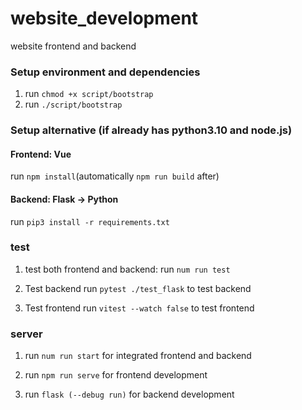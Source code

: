 # website_development
website frontend and backend

### Setup environment and dependencies
1. run `chmod +x script/bootstrap`
2. run `./script/bootstrap`

### Setup alternative (if already has python3.10 and node.js)
#### Frontend: Vue
run `npm install`(automatically `npm run build` after)

#### Backend: Flask -> Python  
run `pip3 install -r requirements.txt`

### test
1. test both frontend and backend:
run `num run test`  

2. Test backend
run `pytest ./test_flask` to test backend

3. Test frontend
run `vitest --watch false` to test frontend

### server
1. run `num run start` for integrated frontend and backend  

2. run `npm run serve` for frontend development

3. run `flask (--debug run)` for backend development




